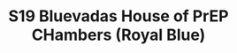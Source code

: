 ---
title: S19 Bluevadas House of PrEP CHambers (Royal Blue)
permalink: "/teams/royal"
members:
- Earl Armstrong
- Daniel Bertram
- Brett Chambers (Captain)
- Brandon Conradis
- Joshua Estryn
- Scott Graham (QB)
- Jack Miles
- Pete Nelson
- Brett Preston
- John Riley
- James Santos
- Shane Spencer
- Ryan Ha
teamid: 7023
name: S19 Bluevadas House of PrEP CHambers
color: Royal Blue
division: ''
---
